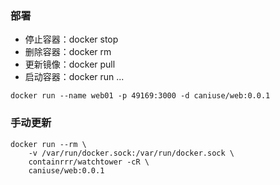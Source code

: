 ### 部署

- 停止容器：docker stop <CONTAINER>
- 删除容器：docker rm <CONTAINER>
- 更新镜像：docker pull <IMAGE>
- 启动容器：docker run <ARG> ... <IMAGE>

```
docker run --name web01 -p 49169:3000 -d caniuse/web:0.0.1
```

### 手动更新

```
docker run --rm \
    -v /var/run/docker.sock:/var/run/docker.sock \
    containrrr/watchtower -cR \
    caniuse/web:0.0.1
```
